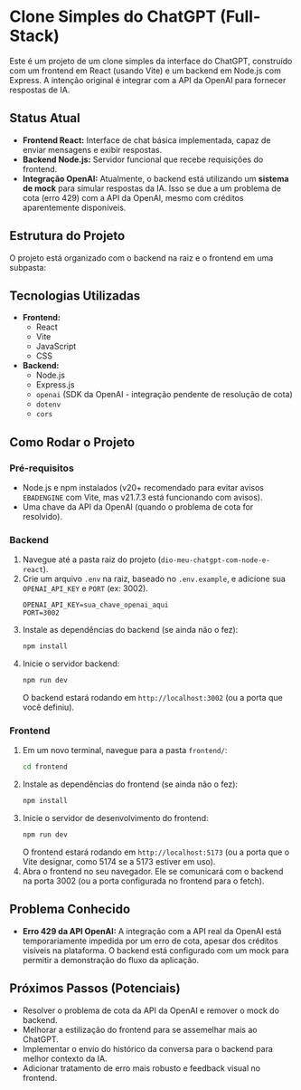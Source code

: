 # Clone Simples do ChatGPT (Full-Stack)

Este é um projeto de um clone simples da interface do ChatGPT, construído com um frontend em React (usando Vite) e um backend em Node.js com Express. A intenção original é integrar com a API da OpenAI para fornecer respostas de IA.

## Status Atual

*   **Frontend React:** Interface de chat básica implementada, capaz de enviar mensagens e exibir respostas.
*   **Backend Node.js:** Servidor funcional que recebe requisições do frontend.
*   **Integração OpenAI:** Atualmente, o backend está utilizando um **sistema de mock** para simular respostas da IA. Isso se due a um problema de cota (erro 429) com a API da OpenAI, mesmo com créditos aparentemente disponíveis.

## Estrutura do Projeto

O projeto está organizado com o backend na raiz e o frontend em uma subpasta:

## Tecnologias Utilizadas

*   **Frontend:**
    *   React
    *   Vite
    *   JavaScript
    *   CSS
*   **Backend:**
    *   Node.js
    *   Express.js
    *   `openai` (SDK da OpenAI - integração pendente de resolução de cota)
    *   `dotenv`
    *   `cors`

## Como Rodar o Projeto

### Pré-requisitos

*   Node.js e npm instalados (v20+ recomendado para evitar avisos `EBADENGINE` com Vite, mas v21.7.3 está funcionando com avisos).
*   Uma chave da API da OpenAI (quando o problema de cota for resolvido).

### Backend

1.  Navegue até a pasta raiz do projeto (`dio-meu-chatgpt-com-node-e-react`).
2.  Crie um arquivo `.env` na raiz, baseado no `.env.example`, e adicione sua `OPENAI_API_KEY` e `PORT` (ex: 3002).
    ```
    OPENAI_API_KEY=sua_chave_openai_aqui
    PORT=3002
    ```
3.  Instale as dependências do backend (se ainda não o fez):
    ```bash
    npm install
    ```
4.  Inicie o servidor backend:
    ```bash
    npm run dev
    ```
    O backend estará rodando em `http://localhost:3002` (ou a porta que você definiu).

### Frontend

1.  Em um novo terminal, navegue para a pasta `frontend/`:
    ```bash
    cd frontend
    ```
2.  Instale as dependências do frontend (se ainda não o fez):
    ```bash
    npm install
    ```
3.  Inicie o servidor de desenvolvimento do frontend:
    ```bash
    npm run dev
    ```
    O frontend estará rodando em `http://localhost:5173` (ou a porta que o Vite designar, como 5174 se a 5173 estiver em uso).
4.  Abra o frontend no seu navegador. Ele se comunicará com o backend na porta 3002 (ou a porta configurada no frontend para o fetch).

## Problema Conhecido

*   **Erro 429 da API OpenAI:** A integração com a API real da OpenAI está temporariamente impedida por um erro de cota, apesar dos créditos visíveis na plataforma. O backend está configurado com um mock para permitir a demonstração do fluxo da aplicação.

## Próximos Passos (Potenciais)

*   Resolver o problema de cota da API da OpenAI e remover o mock do backend.
*   Melhorar a estilização do frontend para se assemelhar mais ao ChatGPT.
*   Implementar o envio do histórico da conversa para o backend para melhor contexto da IA.
*   Adicionar tratamento de erro mais robusto e feedback visual no frontend.